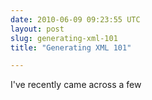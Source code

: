 ```yaml
---
date: 2010-06-09 09:23:55 UTC
layout: post
slug: generating-xml-101
title: "Generating XML 101"

---
```

<p>I've recently came across a few 
